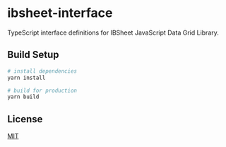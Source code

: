 # ibsheet-interface

TypeScript interface definitions for IBSheet JavaScript Data Grid Library.

## Build Setup

```bash
# install dependencies
yarn install

# build for production
yarn build
```

## License

[MIT](./LICENSE)
